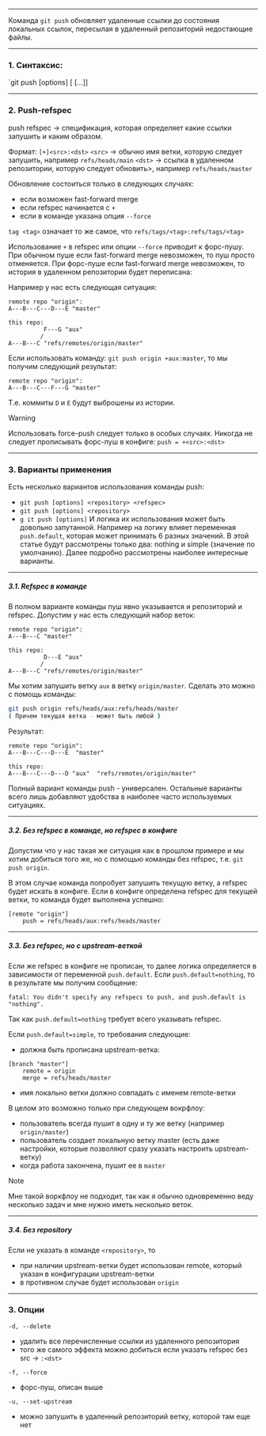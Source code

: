 ___
Команда `git push` обновляет удаленные ссылки до состояния локальных ссылок, пересылая в удаленный репозиторий недостающие файлы.
___
### 1. Синтаксис:

`git push [options] [<repository> [<refspec>...]]
___
### 2. Push-refspec

push refspec -> спецификация, которая определяет какие ссылки запушить и каким образом.

Формат:
`[+]<src>:<dst>`
`<src>` -> обычно имя ветки, которую следует запушить, например `refs/heads/main`
`<dst>` -> ссылка в удаленном репозитории, которую следует обновить>, например `refs/heads/master`

Обновление состоиться только в следующих случаях:
- если возможен fast-forward merge
- если refspec начинается с `+`
- если в команде указана опция `--force`

`tag <tag>` означает то же самое, что `refs/tags/<tag>:refs/tags/<tag>`

Использование `+` в refspec или опции `--force` приводит к форс-пушу.
При обычном пуше если fast-forward merge невозможен, то пуш просто отменяется.
При форс-пуше если fast-forward merge невозможен, то история в удаленном репозитории будет переписана:

Например у нас есть следующая ситуация:
```text
remote repo "origin":
A---B---C---D---E "master"

this repo:
		  F---G "aux"
		 /
A---B---C "refs/remotes/origin/master"
```
Если использовать команду: `git push origin +aux:master`, то мы получим следующий результат:
```text
remote repo "origin":
A---B---C---F---G "master"
```
Т.е. коммиты `D` и `E` будут выброшены из истории.

>[!warning]
>Использовать force-push следует только в особых случаях.
>Никогда не следует прописывать форс-пуш в конфиге: `push = +<src>:<dst>`

___
### 3. Варианты применения

Есть несколько вариантов использования команды push:
- `git push [options] <repository> <refspec>`
- `git push [options] <repository>`
- `g it push [options]`
И логика их использования может быть довольно запутанной.
Например на логику влияет переменная `push.default`, которая может принимать 6 разных значений. В этой статье будут рассмотрены только два: nothing и simple (значение по умолчанию).
Далее подробно рассмотрены наиболее интересные варианты.
___
##### 3.1. Refspec в команде

В полном варианте команды пуш явно указывается и репозиторий и refspec.
Допустим у нас есть следующий набор веток:
```text
remote repo "origin":
A---B---C "master"

this repo:
		  D---E "aux"
		 /
A---B---C "refs/remotes/origin/master"
```

Мы хотим запушить ветку `aux` в ветку `origin/master`. Сделать это можно с помощь команды:
```bash
git push origin refs/heads/aux:refs/heads/master
( Причем текущая ветка - может быть любой )
```
Результат:
```text
remote repo "origin":
A---B---C---D---E  "master"

this repo:
A---B---C---D---D "aux"  "refs/remotes/origin/master"
```

Полный вариант команды push - универсален. Остальные варианты всего лишь 
добавляют удобства в наиболее часто используемых ситуациях.
___
##### 3.2. Без refspec в команде, но refspec в конфиге

Допустим что у нас такая же ситуация как в прошлом примере и мы хотим добиться того же, но с помощью команды без refspec, т.е. `git push origin`.

В этом случае команда попробует запушить текущую ветку, а refspec будет искать в конфиге. Если в конфиге определена refspec для текущей ветки, то команда будет выполнена успешно:
```
[remote "origin"]
	push = refs/heads/aux:refs/heads/master
```
___
##### 3.3. Без refspec, но с upstream-веткой

Если же refspec в конфиге не прописан, то далее логика определяется в зависимости от переменной `push.default`. Если `push.default=nothing`, то в результате мы получим сообщение:
```
fatal: You didn't specify any refspecs to push, and push.default is "nothing".
```
Так как `push.default=nothing` требует всего указывать refspec.

Если `push.default=simple`, то требования следующие:
- должна быть прописана upstream-ветка:
```
[branch "master"]
	remote = origin
	merge = refs/heads/master
```
- имя локально ветки должно совпадать с именем remote-ветки

В целом это возможно только при следующем вокрфлоу:
- пользователь всегда пушит в одну и ту же ветку (например `origin/master`)
- пользователь создает локальную ветку master (есть даже настройки, которые позволяют сразу указать настроить upstream-ветку)
- когда работа закончена, пушит ее в `master`

>[!note]
>Мне такой воркфлоу не подходит, так как я обычно одновременно веду несколько задач и мне нужно иметь несколько веток.

___
##### 3.4. Без repository

Если не указать в команде `<repository>`, то
- при наличии upstream-ветки будет использован remote, который указан в конфигурации upstream-ветки
- в противном случае будет использован `origin`
___
### 3. Опции

`-d, --delete`
- удалить все перечисленные ссылки из удаленного репозитория
- того же самого эффекта можно добиться если указать refspec без src -> `:<dst>`

`-f, --force`
- форс-пуш, описан выше

`-u, --set-upstream`
- можно запушить в удаленный репозиторий ветку, которой там еще нет
